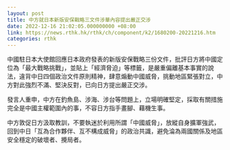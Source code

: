 ```yaml
---
layout: post
title: 中方就日本新版安保戰略三文件涉華內容提出嚴正交涉
date: 2022-12-16 21:02:05.000000000 +08:00
link: https://news.rthk.hk/rthk/ch/component/k2/1680200-20221216.htm
categories: rthk
---
```


中國駐日本大使館回應日本政府發表的新版安保戰略三份文件，批評日方將中國定位為「最大戰略挑戰」，並貼上「經濟脅迫」等標籤，是嚴重偏離基本事實的說法，違背中日四個政治文件原則精神，肆意煽動中國威脅，挑動地區緊張對立，中方對此強烈不滿、堅決反對，已向日方提出嚴正交涉。

發言人重申，中方在釣魚島、涉海、涉台等問題上，立場明確堅定，採取有關措施完全是中國主權範圍內的事，不容日方指手畫腳、藉機生事。

中方敦促日方汲取教訓，不要執迷於利用所謂「中國威脅」，放縱自身擴軍強武，回到中日「互為合作夥伴、互不構成威脅」的政治共識，避免淪為兩國關係及地區安全穩定的破壞者、攪局者。
